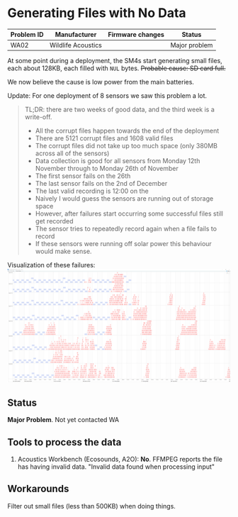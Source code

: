 # Generating Files with No Data

|Problem ID | Manufacturer      | Firmware changes | Status              |
|-----------|-------------------|------------------|---------------------|
|WA02         |Wildlife Acoustics |                  |   Major problem     |

At some point during a deployment, the SM4s start generating small files, each
about 128KB, each filled with `NUL` bytes. ~~Probable cause: SD card full.~~

We now believe the cause is low power from the main batteries.

Update: For one deployment of 8 sensors we saw this problem a lot.

> TL;DR: there are two weeks of good data, and the third week is a write-off.
> 
> - All the corrupt files happen towards the end of the deployment
> - There are 5121 corrupt files and 1608 valid files
> - The corrupt files did not take up too much space (only 380MB across all of the sensors)
> - Data collection is good for all sensors from Monday 12th November through to Monday 26th of November
> - The first sensor fails on the 26th
> - The last sensor fails on the 2nd of December
> - The last valid recording is 12:00 on the 
> - Naively I would guess the sensors are running out of storage space
> - However, after failures start occurring some successful files still get recorded
> - The sensor tries to repeatedly record again when a file fails to record
> - If these sensors were running off solar power this behaviour would make sense.

Visualization of these failures:
![sm4_failures_empty_file.png](./media/sm4_failures_empty_file.png)


## Status

**Major Problem**. Not yet contacted WA

## Tools to process the data

1. Acoustics Workbench (Ecosounds, A2O): **No**. FFMPEG reports the file has having invalid data. "Invalid data found
when processing input"

## Workarounds

Filter out small files (less than 500KB) when doing things.